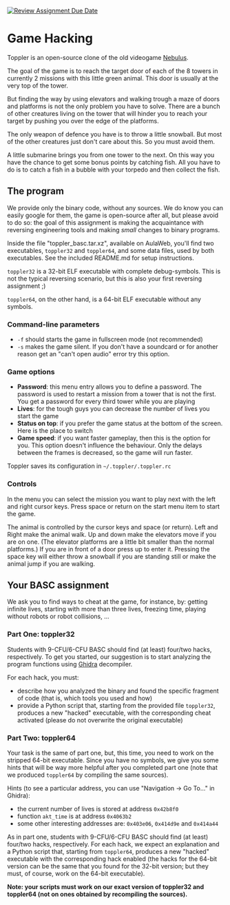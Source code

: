 [![Review Assignment Due Date](https://classroom.github.com/assets/deadline-readme-button-24ddc0f5d75046c5622901739e7c5dd533143b0c8e959d652212380cedb1ea36.svg)](https://classroom.github.com/a/VDouCVy_)
# Game Hacking
Toppler is an open-source clone of the old videogame [Nebulus](https://en.wikipedia.org/wiki/Nebulus_(video_game)).

The goal of the game is to reach the target door of each of the 8 towers in currently 2 missions with this little green animal. This door is usually at the very top of the tower.

But finding the way by using elevators and walking trough a maze of doors and platforms is not the only problem you have to solve. There are a bunch of other creatures living on the tower that will hinder you to reach your target by pushing you over the edge of the platforms.

The only weapon of defence you have is to throw a little snowball. But most of the other creatures just don't care about this. So you must avoid them.

A little submarine brings you from one tower to the next. On this way you have the chance to get some bonus points by catching fish. All you have to do is to catch a fish in a bubble with your torpedo and then collect the fish.

## The program

We provide only the binary code, without any sources. We do know you can easily google for them, the game is open-source after all, but please avoid to do so: the goal of this assignment is making the acquaintance with reversing engineering tools and making *small* changes to binary programs.

Inside the file "toppler_basc.tar.xz", available on AulaWeb, you'll find two executables, `toppler32` and `toppler64`, and some data files, used by both executables. See the included README.md for setup instructions.

`toppler32` is a 32-bit ELF executable with complete debug-symbols.
This is not the typical reversing scenario, but this is also your first reversing assignment ;)

`toppler64`, on the other hand, is a 64-bit ELF executable without any symbols.

### Command-line parameters
- `-f` should starts the game in fullscreen mode (not recommended)
- `-s` makes the game silent. If you don't have a soundcard or for another reason get an "can't open audio" error try this option.

### Game options
- **Password**: this menu entry allows you to define a password. The password is used to restart a mission from a tower that is not the first. You get a password for every third tower while you are playing
- **Lives**: for the tough guys you can decrease the number of lives you start the game
- **Status on top**: if you prefer the game status at the bottom of the screen. Here is the place to switch
- **Game speed**: if you want faster gameplay, then this is the option for you. This option doesn't influence the behaviour. Only the delays between the frames is decreased, so the game will run faster.

Toppler saves its configuration in `~/.toppler/.toppler.rc`

### Controls
In the menu you can select the mission you want to play next with the left and right cursor keys.  Press space or return on the start menu item to start the game.

The animal is controlled by the cursor keys and space (or return). Left and Right make the animal walk. Up and down make the elevators move if you are on one. (The elevator platforms are a little bit smaller than the normal platforms.)  If you are in front of a door press up to enter it.  Pressing the space key will either throw a snowball if you are standing still or make the animal jump if you are walking.

## Your BASC assignment

We ask you to find ways to cheat at the game, for instance, by: getting infinite lives, starting with more than three lives, freezing time, playing without robots or robot collisions, ...

### Part One: toppler32

Students with 9-CFU/6-CFU BASC should find (at least) four/two hacks, respectively. To get you started, our suggestion is to start analyzing the program functions using [Ghidra](https://ghidra-sre.org/) decompiler.

For each hack, you must:
- describe how you analyzed the binary and found the specific fragment of code (that is, which tools you used and how)
- provide a Python script that, starting from the provided file `toppler32`, produces a new "hacked" executable, with the corresponding cheat activated (please do not overwrite the original executable)

### Part Two: toppler64

Your task is the same of part one, but, this time, you need to work on the stripped 64-bit executable. Since you have no symbols, we give you some hints that will be way more helpful after you completed part one (note that we produced `toppler64` by compiling the same sources).

Hints (to see a particular address, you can use "Navigation -> Go To..." in Ghidra):
- the current number of lives is stored at address `0x42b8f0`
- function `akt_time` is at address `0x4063b2`
- some other interesting addresses are: `0x403e06`, `0x414d9e` and `0x414a44`

As in part one, students with 9-CFU/6-CFU BASC should find (at least) four/two hacks, respectively. For each hack, we expect an explanation and a Python script that, starting from `toppler64`, produces a new "hacked" executable with the corresponding hack enabled (the hacks for the 64-bit version can be the same that you found for the 32-bit version; but they must, of course, work on the 64-bit executable).

**Note: your scripts must work on our exact version of toppler32 and toppler64 (not on ones obtained by recompiling the sources).**
